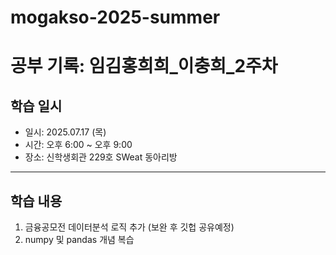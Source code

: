 # mogakso-2025-summer

# 공부 기록: 임김홍희희_이충희_2주차

## 학습 일시
- 일시: 2025.07.17 (목) 
- 시간: 오후 6:00 ~ 오후 9:00
- 장소: 신학생회관 229호 SWeat 동아리방

---

## 학습 내용
1. 금융공모전 데이터분석 로직 추가 (보완 후 깃헙 공유예정)
2. numpy 및 pandas 개념 복습


